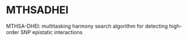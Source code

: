 # MTHSADHEI
MTHSA-DHEI: multitasking harmony search algorithm for detecting high-order SNP epistatic interactions
